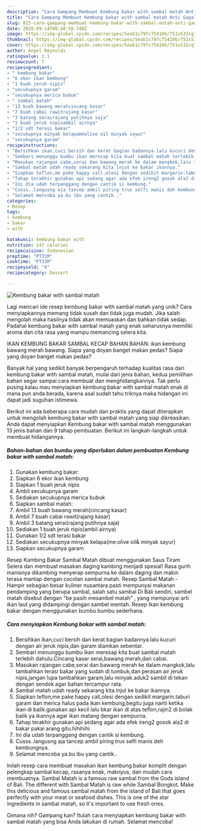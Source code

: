 ```yaml
---
description: "Cara Gampang Membuat Kembung bakar with sambal matah Anti Gagal"
title: "Cara Gampang Membuat Kembung bakar with sambal matah Anti Gagal"
slug: 815-cara-gampang-membuat-kembung-bakar-with-sambal-matah-anti-gagal
date: 2020-09-14T00:48:58.748Z
image: https://img-global.cpcdn.com/recipes/5eab1c79fc75410b/751x532cq70/kembung-bakar-with-sambal-matah-foto-resep-utama.jpg
thumbnail: https://img-global.cpcdn.com/recipes/5eab1c79fc75410b/751x532cq70/kembung-bakar-with-sambal-matah-foto-resep-utama.jpg
cover: https://img-global.cpcdn.com/recipes/5eab1c79fc75410b/751x532cq70/kembung-bakar-with-sambal-matah-foto-resep-utama.jpg
author: Angel Reynolds
ratingvalue: 3.1
reviewcount: 7
recipeingredient:
- " kembung bakar"
- "6 ekor ikan kembung"
- "1 buah jeruk nipis"
- "secukupnya garam"
- "secukupnya merica bubuk"
- " sambal matah"
- "13 buah bawang merahcincang kasar"
- "7 buah cabai rawitrajang kasar"
- "3 batang serairajang putihnya saja"
- "1 buah jeruk nipisambil airnya"
- "1/2 sdt terasi bakar"
- "secukupnya minyak kelapameolive oil minyak sayur"
- "secukupnya garam"
recipeinstructions:
- "Bersihkan ikan,cuci bersih dan kerat bagian badannya.lalu kucuri dengan air jeruk nipis,dan garam diamkan sebentar."
- "Sembari menunggu bumbu ikan meresap kita buat sambal matah terlebih dahulu.Cincang kasar serai,bawang merah,dan cabai."
- "Masukan rajangan cabe,serai dan bawang merah ke dalam mangkok,lalu tambahkan terasi bakar yang sudah di tumbuk,dan perasan air jeruk nipis,jangan lupa tambahkan garam,lalu minyak.aduk2 sambil di tekan dengan sendok agar bahan tercampur rata."
- "Sambal matah udah ready sekarang kita lnjut ke bakar ikannya."
- "Siapkan teflon,me pake happy call,olesi dengan sedikit margarin.taburi garam dan merica halus pada ikan kembung,begitu juga nanti ketika ikan di balik.gunakan api kecil lalu bkar ikan di atas teflon,rajin2 di bolak balik ya ikannya agar ikan matang dengan sempurna."
- "Tahap terakhir gunakan api sedang agar ada efek ireng2 gosok ala2 di bakar pakai arang gitu.hihihihi"
- "Ini dia udah terpanggang dengan cantik si kembung."
- "Cusss..langusng aja tancep ambil piring trus selfi manis deh kembungnya."
- "Selamat mencoba ya.bu ibu yang cantik.."
categories:
- Resep
tags:
- kembung
- bakar
- with

katakunci: kembung bakar with 
nutrition: 147 calories
recipecuisine: Indonesian
preptime: "PT31M"
cooktime: "PT33M"
recipeyield: "4"
recipecategory: Dessert

---
```



![Kembung bakar with sambal matah](https://img-global.cpcdn.com/recipes/5eab1c79fc75410b/751x532cq70/kembung-bakar-with-sambal-matah-foto-resep-utama.jpg)

Lagi mencari ide resep kembung bakar with sambal matah yang unik? Cara menyiapkannya memang tidak susah dan tidak juga mudah. Jika salah mengolah maka hasilnya tidak akan memuaskan dan bahkan tidak sedap. Padahal kembung bakar with sambal matah yang enak seharusnya memiliki aroma dan cita rasa yang mampu memancing selera kita.

IKAN KEMBUNG BAKAR SAMBAL KECAP BAHAN BAHAN: ikan kembung bawang merah bawang. Siapa yang doyan banget makan pedas? Siapa yang doyan banget makan pedas?

Banyak hal yang sedikit banyak berpengaruh terhadap kualitas rasa dari kembung bakar with sambal matah, mulai dari jenis bahan, kedua pemilihan bahan segar sampai cara membuat dan menghidangkannya. Tak perlu pusing kalau mau menyiapkan kembung bakar with sambal matah enak di mana pun anda berada, karena asal sudah tahu triknya maka hidangan ini dapat jadi suguhan istimewa.


Berikut ini ada beberapa cara mudah dan praktis yang dapat diterapkan untuk mengolah kembung bakar with sambal matah yang siap dikreasikan. Anda dapat menyiapkan Kembung bakar with sambal matah menggunakan 13 jenis bahan dan 9 tahap pembuatan. Berikut ini langkah-langkah untuk membuat hidangannya.

<!--inarticleads1-->

##### Bahan-bahan dan bumbu yang diperlukan dalam pembuatan Kembung bakar with sambal matah:

1. Gunakan  kembung bakar:
1. Siapkan 6 ekor ikan kembung
1. Siapkan 1 buah jeruk nipis
1. Ambil secukupnya garam
1. Sediakan secukupnya merica bubuk
1. Siapkan  sambal matah:
1. Ambil 13 buah bawang merah(cincang kasar)
1. Ambil 7 buah cabai rawit(rajang kasar)
1. Ambil 3 batang serai(rajang putihnya saja)
1. Sediakan 1 buah jeruk nipis(ambil airnya)
1. Gunakan 1/2 sdt terasi bakar
1. Sediakan secukupnya minyak kelapa(me:olive oil&amp; minyak sayur)
1. Siapkan secukupnya garam


Resep Kambing Bakar Sambal Matah dibuat menggunakan Saus Tiram Selera dan membuat masakan daging kambing menjadi spesial! Rasa gurih manisnya dikambing menyerap sempurna ke dalam daging dan makin terasa mantap dengan cocolan sambal matah. Resep Sambal Matah - Hampir sebagian besar kuliner nusantara pasti mempunyai makanan pendamping yang berupa sambal, salah satu sambal Di Bali sendiri, sambel matah disebut dengan &#34;be pasih mesambel matah&#34; , yang mempunyai arti ikan laut yang didampingi dengan sambel mentah. Resep Ikan kembung bakar dengan menggunakan bumbu bumbu sederhana. 

<!--inarticleads2-->

##### Cara menyiapkan Kembung bakar with sambal matah:

1. Bersihkan ikan,cuci bersih dan kerat bagian badannya.lalu kucuri dengan air jeruk nipis,dan garam diamkan sebentar.
1. Sembari menunggu bumbu ikan meresap kita buat sambal matah terlebih dahulu.Cincang kasar serai,bawang merah,dan cabai.
1. Masukan rajangan cabe,serai dan bawang merah ke dalam mangkok,lalu tambahkan terasi bakar yang sudah di tumbuk,dan perasan air jeruk nipis,jangan lupa tambahkan garam,lalu minyak.aduk2 sambil di tekan dengan sendok agar bahan tercampur rata.
1. Sambal matah udah ready sekarang kita lnjut ke bakar ikannya.
1. Siapkan teflon,me pake happy call,olesi dengan sedikit margarin.taburi garam dan merica halus pada ikan kembung,begitu juga nanti ketika ikan di balik.gunakan api kecil lalu bkar ikan di atas teflon,rajin2 di bolak balik ya ikannya agar ikan matang dengan sempurna.
1. Tahap terakhir gunakan api sedang agar ada efek ireng2 gosok ala2 di bakar pakai arang gitu.hihihihi
1. Ini dia udah terpanggang dengan cantik si kembung.
1. Cusss..langusng aja tancep ambil piring trus selfi manis deh kembungnya.
1. Selamat mencoba ya.bu ibu yang cantik..


Inilah resep cara membuat masakan ikan kembung bakar komplit dengan pelengkap sambal kecap, rasanya enak, maknyus, dan mudah cara membuatnya. Sambal Matah is a famous raw sambal from the Gods island of Bali. The different with Sambal Matah is raw while Sambal Bongkot. Make this delicious and famous sambal matah from the island of Bali that goes perfectly with your meat or seafood dishes. This is one of the star ingredients in sambal matah, so it&#39;s important to use fresh ones. 

Gimana nih? Gampang kan? Itulah cara menyiapkan kembung bakar with sambal matah yang bisa Anda lakukan di rumah. Selamat mencoba!
